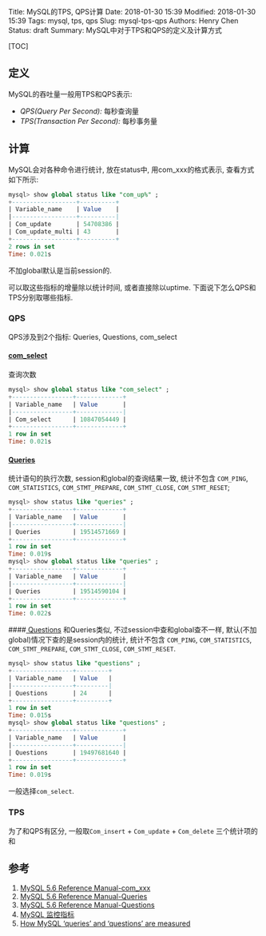 Title: MySQL的TPS, QPS计算
Date: 2018-01-30 15:39
Modified: 2018-01-30 15:39
Tags: mysql, tps, qps
Slug: mysql-tps-qps
Authors: Henry Chen
Status: draft
Summary: MySQL中对于TPS和QPS的定义及计算方式

[TOC]

## 定义

MySQL的吞吐量一般用TPS和QPS表示:  

*  *QPS(Query Per Second):* 每秒查询量
*  *TPS(Transaction Per Second):* 每秒事务量  


## 计算

MySQL会对各种命令进行统计, 放在status中, 用com_xxx的格式表示, 查看方式如下所示:
``` sql
mysql> show global status like "com_up%" ;
+------------------+----------+
| Variable_name    | Value    |
|------------------+----------|
| Com_update       | 54708386 |
| Com_update_multi | 43       |
+------------------+----------+
2 rows in set
Time: 0.021s
```

不加global默认是当前session的.

可以取这些指标的增量除以统计时间, 或者直接除以uptime.  下面说下怎么QPS和TPS分别取哪些指标.

### QPS
QPS涉及到2个指标: Queries, Questions, com_select
#### [com_select](https://dev.mysql.com/doc/refman/5.6/en/server-status-variables.html#statvar_Com_xxx)
查询次数
``` sql
mysql> show global status like "com_select" ;
+-----------------+-------------+
| Variable_name   | Value       |
|-----------------+-------------|
| Com_select      | 10847054449 |
+-----------------+-------------+
1 row in set
Time: 0.021s
```

####  [Queries](https://dev.mysql.com/doc/refman/5.6/en/server-status-variables.html#statvar_Queries) 
统计语句的执行次数, session和global的查询结果一致, 统计不包含 `COM_PING`, `COM_STATISTICS`, `COM_STMT_PREPARE`, `COM_STMT_CLOSE`, `COM_STMT_RESET`;
``` sql
mysql> show status like "queries" ;
+-----------------+-------------+
| Variable_name   | Value       |
|-----------------+-------------|
| Queries         | 19514571669 |
+-----------------+-------------+
1 row in set
Time: 0.019s
mysql> show global status like "queries" ;
+-----------------+-------------+
| Variable_name   | Value       |
|-----------------+-------------|
| Queries         | 19514590104 |
+-----------------+-------------+
1 row in set
Time: 0.022s
```

####[ Questions](https://dev.mysql.com/doc/refman/5.6/en/server-status-variables.html#statvar_Queries) 
和Queries类似, 不过session中查和global查不一样, 默认(不加global)情况下查的是session内的统计, 统计不包含 `COM_PING`, `COM_STATISTICS`, `COM_STMT_PREPARE`, `COM_STMT_CLOSE`, `COM_STMT_RESET`.
``` sql
mysql> show status like "questions" ;
+-----------------+---------+
| Variable_name   | Value   |
|-----------------+---------|
| Questions       | 24      |
+-----------------+---------+
1 row in set
Time: 0.015s
mysql> show global status like "questions" ;
+-----------------+-------------+
| Variable_name   | Value       |
|-----------------+-------------|
| Questions       | 19497681640 |
+-----------------+-------------+
1 row in set
Time: 0.019s
```

一般选择`com_select`.

### TPS
为了和QPS有区分, 一般取`Com_insert` + `Com_update` + `Com_delete` 三个统计项的和


## 参考
1. [MySQL 5.6 Reference Manual-com_xxx](https://dev.mysql.com/doc/refman/5.6/en/server-status-variables.html#statvar_Com_xxx)
2. [MySQL 5.6 Reference Manual-Queries](https://dev.mysql.com/doc/refman/5.6/en/server-status-variables.html#statvar_Queries)
3. [MySQL 5.6 Reference Manual-Questions](https://dev.mysql.com/doc/refman/5.6/en/server-status-variables.html#statvar_Queries)
4. [MySQL 监控指标](https://jin-yang.github.io/post/mysql-monitor.html)
5. [How MySQL ‘queries’ and ‘questions’ are measured](https://www.percona.com/blog/2014/05/29/how-mysql-queries-and-questions-are-measured/)
